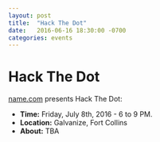 ```yaml
---
layout: post
title:  "Hack The Dot"
date:   2016-06-16 18:30:00 -0700
categories: events
---
```


# Hack The Dot

[name.com](https://www.name.com/) presents Hack The Dot:

- **Time:** Friday, July 8th, 2016 - 6 to 9 PM.
- **Location:** Galvanize, Fort Collins
- **About:** TBA
